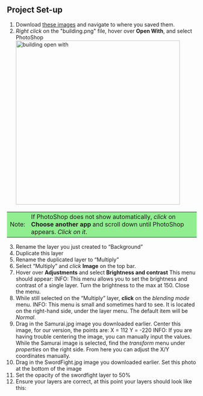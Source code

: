## Project Set-up


1. Download <a href="https://drive.google.com/drive/folders/1faK0iXuR9faH_1cJNtLx3uBfQIA4kwte?usp=sharing">these images<a> and navigate to where you saved them.
2. *Right click* on the "building.png" file, hover over **Open With**, and select PhotoShop
    <img width="435" alt="building open with" src="https://user-images.githubusercontent.com/90651225/161665716-8cac88c3-1b42-421b-a773-46d924a2dfc3.png">  
  
  <table><tr style="background-color: #90EE90;"><td>Note:</td><td>If PhotoShop does not show automatically, <i>click</i> on <b>Choose another app</b> and scroll down until PhotoShop appears. <i>Click on it</i>.</td></tr></table>  
  
3. Rename the layer you just created to “Background”
4. Duplicate this layer
5. Rename the duplicated layer to “Multiply”
6. Select “Multiply” and *click* **Image** on the top bar.
7. Hover over **Adjustments** and select **Brightness and contrast**
This menu should appear:
INFO: This menu allows you to set the brightness and contrast of a single layer. 
Turn the brightness to the max at 150. Close the menu.
8. While still selected on the “Multiply” layer, **click** on the *blending mode* menu.
INFO: This menu is small and sometimes hard to see. It is located on the right-hand side, under the layer menu. The default item will be *Normal*. 
9. Drag in the Samurai.jpg image you downloaded earlier. Center this image, for our version, the points are:
X = 112
Y = -220
INFO: If you are having trouble centering the image, you can manually input the values. While the Samurai image is selected, find the *transform* menu under *properties* on the right side. From here you can adjust the X/Y coordinates manually.
10. Drag in the SwordFight.jpg image you downloaded earlier. Set this photo at the bottom of the image
11. Set the opacity of the swordfight layer to 50%
12. Ensure your layers are correct, at this point your layers should look like this:
